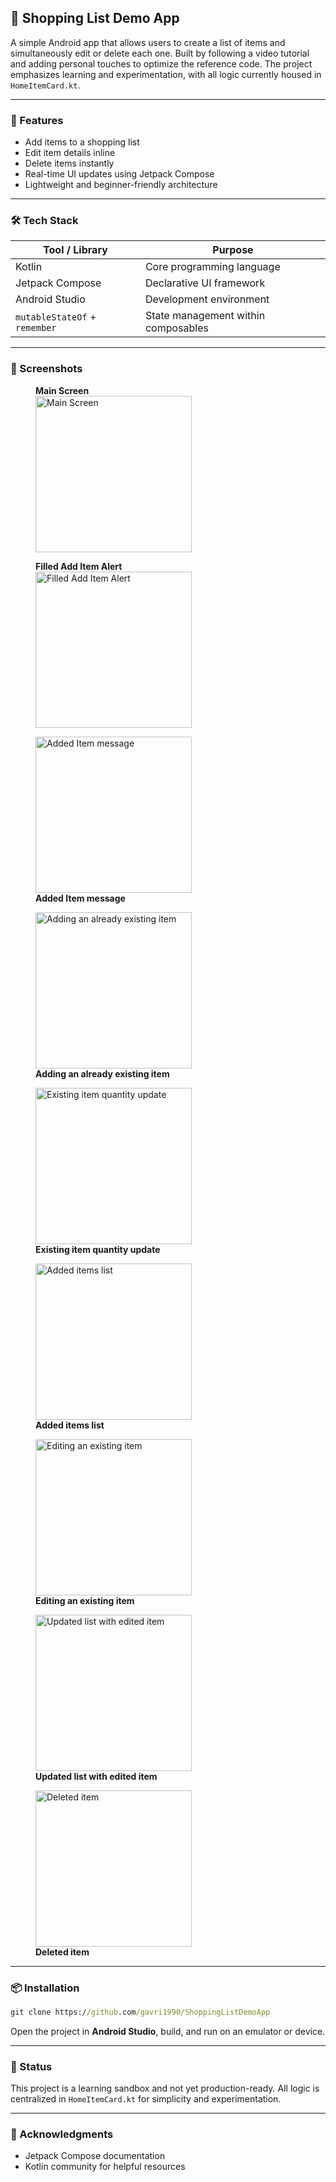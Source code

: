 ## 📱 Shopping List Demo App

A simple Android app that allows users to create a list of items and simultaneously edit or delete each one. Built by following a video tutorial and adding personal touches to optimize the reference code. The project emphasizes learning and experimentation, with all logic currently housed in `HomeItemCard.kt`.

---

### 🚀 Features

- Add items to a shopping list
- Edit item details inline
- Delete items instantly
- Real-time UI updates using Jetpack Compose
- Lightweight and beginner-friendly architecture

---

### 🛠️ Tech Stack

| Tool / Library                | Purpose                             |
|-------------------------------|-------------------------------------|
| Kotlin                        | Core programming language           |
| Jetpack Compose               | Declarative UI framework            |
| Android Studio                | Development environment             |
| `mutableStateOf` + `remember` | State management within composables |

---

### 📸 Screenshots

<figure>
  <figcaption><strong>Main Screen</strong></figcaption>
  <img src="demoImages/screenshot1.png" alt="Main Screen" width="250"/>
</figure>
<figure>
  <figcaption><strong>Filled Add Item Alert</strong></figcaption>
  <img src="demoImages/screenshot2.png" alt="Filled Add Item Alert" width="250"/>
</figure>
<figure>
  <img src="demoImages/screenshot3.png" alt="Added Item message" width="250"/>
  <figcaption><strong>Added Item message</strong></figcaption>
</figure>
<figure>
  <img src="demoImages/screenshot4.png" alt="Adding an already existing item" width="250"/>
  <figcaption><strong>Adding an already existing item</strong></figcaption>
</figure>
<figure>
  <img src="demoImages/screenshot5.png" alt="Existing item quantity update" width="250"/>
  <figcaption><strong>Existing item quantity update</strong></figcaption>
</figure>
<figure>
  <img src="demoImages/screenshot6.png" alt="Added items list" width="250"/>
  <figcaption><strong>Added items list</strong></figcaption>
</figure>
<figure>
  <img src="demoImages/screenshot7.png" alt="Editing an existing item" width="250"/>
  <figcaption><strong>Editing an existing item</strong></figcaption>
</figure>
<figure>
  <img src="demoImages/screenshot8.png" alt="Updated list with edited item" width="250"/>
  <figcaption><strong>Updated list with edited item</strong></figcaption>
</figure>
<figure>
  <img src="demoImages/screenshot9.png" alt="Deleted item" width="250"/>
  <figcaption><strong>Deleted item</strong></figcaption>
</figure>

---

### 📦 Installation

```cmd
git clone https://github.com/gavri1990/ShoppingListDemoApp
```

Open the project in **Android Studio**, build, and run on an emulator or device.

---

### 🧪 Status

This project is a learning sandbox and not yet production-ready. All logic is centralized in `HomeItemCard.kt` for simplicity and experimentation.

---

### 🙌 Acknowledgments

- Jetpack Compose documentation
- Kotlin community for helpful resources
